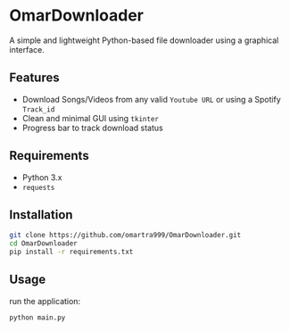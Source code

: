 # OmarDownloader

A simple and lightweight Python-based file downloader using a graphical interface.

## Features

- Download Songs/Videos from any valid `Youtube URL` or using a Spotify `Track_id`
- Clean and minimal GUI using `tkinter`
- Progress bar to track download status

## Requirements

- Python 3.x
- `requests`

## Installation

```bash
git clone https://github.com/omartra999/OmarDownloader.git
cd OmarDownloader
pip install -r requirements.txt
```
## Usage
run the application:
```bash
python main.py
```
